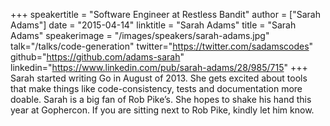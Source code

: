 +++
speakertitle = "Software Engineer at Restless Bandit"
author = ["Sarah Adams"]
date = "2015-04-14"
linktitle = "Sarah Adams"
title = "Sarah Adams"
speakerimage = "/images/speakers/sarah-adams.jpg"
talk="/talks/code-generation"
twitter="https://twitter.com/sadamscodes"
github="https://github.com/adams-sarah"
linkedin="https://www.linkedin.com/pub/sarah-adams/28/985/715"
+++
Sarah started writing Go in August of 2013. She gets excited about tools that make things like code-consistency, tests and documentation more doable. Sarah is a big fan of Rob Pike’s. She hopes to shake his hand this year at Gophercon. If you are sitting next to Rob Pike, kindly let him know.
